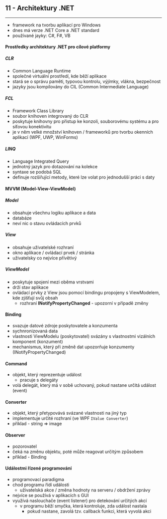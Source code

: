 ## 11 - Architektury .NET
----

- framework na tvorbu aplikací pro Windows
- dnes má verze .NET Core a .NET standard
- používané jayky: C#, F#, VB

#### Prostředky architektury .NET pro cílové platformy

##### CLR
- Common Language Runtime
- společné virtuální prostředí, kde běží aplikace
- stará se o správu paměti, typovou kontrolu, výjímky, vlákna, bezpečnost
- jazyky jsou kompilovány do CIL (Common Intermediate Language)

##### FCL

- Framework Class Library
- soubor knihoven integrovaný do CLR
- poskytuje knihovny pro přistup ke konzoli, souborovému systému a pro síťovou konektivitu
- je v něm velké množství knihoven / frameworků pro tvorbu okenních aplikací (WPF, UWP, WinForms)

##### LINQ

- Language Integrated Query
- jednotný jazyk pro dotazování na kolekce
- syntaxe se podobá SQL
- definuje rozšiřující metody, které lze volat pro jednodušší práci s daty

#### MVVM (Model-View-ViewModel)

##### Model

- obsahuje všechnu logiku aplikace a data
- databáze
- neví nic o stavu ovládacích prvků

##### View

- obsahuje uživatelské rozhraní
- okno aplikace / ovládací prvek / stránka
- uživatelsky co nejvíce přívětivý

##### ViewModel

- poskytuje spojení mezi oběma vrstvami
- drží stav aplikace
- ovládací prvky z View jsou pomocí bindingu propojeny s ViewModelem, kde zjišťují svůj obsah
  - rozhraní **INotifyPropertyChanged** - upozorní v případě změny

#### Binding

- svazuje datové zdroje poskytovatele a konzumenta
- sychnronizovaná data
- vlastnosti ViewModelu (poskytovatel) svázány s vlastnostmi vizálních komponent (konzument)
- mechanismus, který při změně dat upozorňuje konzumenty (INotifyPropertyChanged)

#### Command

- objekt, který reprezentuje událost
  - pracuje s delegáty
- volá delegát, který má v sobě uchovaný, pokud nastane určitá událost (event)

#### Converter

- objekt, který přetypovává svázané vlastnosti na jiný typ
- implementuje určité rozhraní (ve WPF `IValue Converter`)
- příklad - string => image

#### Observer
- pozorovatel
- čeká na změnu objektu, poté může reagovat určitým způsobem
- příklad - Binding

#### Událostmi řízené programování
- programovací paradigma
- chod programu řídí události
  - uživatelská akce / změna hodnoty na serveru / obdržení zprávy
- nejvíce se používá v aplikacích s GUI
- využívá naslouchače (event listener) pro detekování určitých akcí
  - v programu běží smyčka, která kontroluje, zda událost nastala
    - pokud nastane, zavolá tzv. callback funkci, která vyvolá akci
